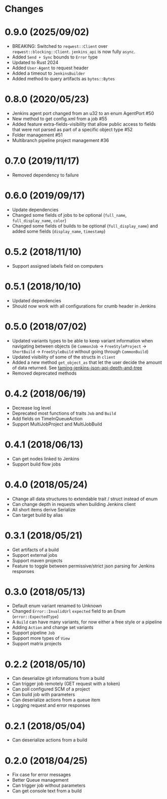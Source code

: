 # Changes

# 0.9.0 (2025/09/02)

* BREAKING: Switched to `reqwest::Client` over `reqwest::blocking::Client`. `jenkins_api` is now fully `async`.
* Added `Send + Sync` bounds to `Error` type
* Updated to Rust 2024
* Added `User-Agent` to request header
* Added a timeout to `JenkinsBuilder`
* Added method to query artifacts as `bytes::Bytes`

# 0.8.0 (2020/05/23)

* Jenkins agent port changed from an u32 to an enum AgentPort #50
* New method to get config.xml from a job #55
* Added feature extra-fields-visibility that allow public access to fields that were not parsed as part of a specific object type #52
* Folder management #51
* Multibranch pipeline project management #36

# 0.7.0 (2019/11/17)

* Removed dependency to failure

# 0.6.0 (2019/09/17)

* Update dependencies
* Changed some fields of jobs to be optional (`full_name`, `full_display_name`, `color`)
* Changed some fields of builds to be optional (`full_display_name`) and added some fields (`display_name`, `timestamp`)

# 0.5.2 (2018/11/10)

* Support assigned labels field on computers

# 0.5.1 (2018/10/10)

* Updated dependencies
* Should now work with all configurations for crumb header in Jenkins

# 0.5.0 (2018/07/02)

* Updated variants types to be able to keep variant information when navigating between objects (ie `CommonJob` -> `FreeStyleProject` -> `ShortBuild` -> `FreeStyleBuild` without going through `CommonBuild`)
* Updated visibility of some of the structs in `client`
* Added a new method `get_object_as` that let the user decide the amount of data returned. See [taming-jenkins-json-api-depth-and-tree](https://www.cloudbees.com/blog/taming-jenkins-json-api-depth-and-tree)
* Removed deprecated methods

# 0.4.2 (2018/06/19)

* Decrease log level
* Deprecated most functions of traits `Job` and `Build`
* Add fields on TimeInQueueAction
* Support MultiJobProject and MultiJobBuild

# 0.4.1 (2018/06/13)

* Can get nodes linked to Jenkins
* Support build flow jobs

# 0.4.0 (2018/05/24)

* Change all data structures to extendable trait / struct instead of enum
* Can change depth in requests when building Jenkins client
* All short items derive Serialize
* Can target build by alias

# 0.3.1 (2018/05/21)

* Get artifacts of a build
* Support external jobs
* Support maven projects
* Feature to toggle between permissive/strict json parsing for Jenkins responses

# 0.3.0 (2018/05/13)

* Default enum variant renamed to Unknown
* Changed `Error::InvalidUrl` `expected` field to an Enum (`error::ExpectedType`)
* A `Build` can have many variants, for now either a free style or a pipeline
* Adding `Action` and change set variants
* Support pipeline `Job`
* Support more types of `View`
* Support matrix projects

# 0.2.2 (2018/05/10)

* Can deserialize git informations from a build
* Can trigger job remotely (GET request with a token)
* Can poll configured SCM of a project
* Can build job with parameters
* Can deserialize actions from a queue item
* Logging request and error responses

# 0.2.1 (2018/05/04)

* Can deserialize actions from a build

# 0.2.0 (2018/04/25)

* Fix case for error messages
* Better Queue management
* Can trigger job without parameters
* Can get console text from a build
